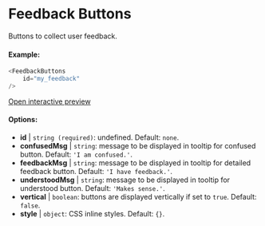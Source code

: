 # Feedback Buttons

Buttons to collect user feedback.

#### Example:

``` js
<FeedbackButtons
    id="my_feedback"
/>
```

[Open interactive preview](https://isle.heinz.cmu.edu/components/feedback/)

#### Options:

* __id__ | `string (required)`: undefined. Default: `none`.
* __confusedMsg__ | `string`: message to be displayed in tooltip for confused button. Default: `'I am confused.'`.
* __feedbackMsg__ | `string`: message to be displayed in tooltip for detailed feedback button. Default: `'I have feedback.'`.
* __understoodMsg__ | `string`: message to be displayed in tooltip for understood button. Default: `'Makes sense.'`.
* __vertical__ | `boolean`: buttons are displayed vertically if set to `true`. Default: `false`.
* __style__ | `object`: CSS inline styles. Default: `{}`.
